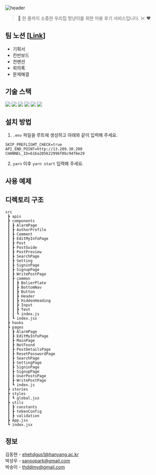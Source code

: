 ![header](https://capsule-render.vercel.app/api?type=waving&color=0:89cff0,100:cfebf9&height=200&section=header&text=PetSalon&fontSize=60&animation=fadeIn)
> 🐶 한 올까지 소중한 우리집 멍냥이를 위한 미용 후기 서비스입니다. ✂ ❤

## 팀 노션 [[Link](https://www.notion.so/PetSalon-dd82a36e358b499481d3ba8f2b3ad436)]
- 기획서
- 칸반보드
- 컨벤션
- 회의록
- 문제해결

## 기술 스택
<img src="https://img.shields.io/badge/-React-blue"> <img src="https://img.shields.io/badge/-Styled%20Component-ff69b4"> <img src="https://img.shields.io/badge/-Eslint-green">
<img src="https://img.shields.io/badge/-Prettier-yellowgreen"> <img src="https://img.shields.io/badge/-Husky-orange"> <img src="https://img.shields.io/badge/-Style%20Lint-blueviolet">

## 설치 방법

1. `.env` 파일을 루트에 생성하고 아래와 같이 입력해 주세요.

```
SKIP_PREFLIGHT_CHECK=true
API_END_POINT=http://13.209.30.200
CHANNEL_ID=616a205622996f0bc94f6e29
```

2. `yarn` 이후 `yarn start` 입력해 주세요.

## 사용 예제

## 디렉토리 구조

```
src
 ┣ apis
 ┣ components
 ┃ ┣ AlarmPage
 ┃ ┣ AuthorProfile
 ┃ ┣ Comment
 ┃ ┣ EditMyInfoPage
 ┃ ┣ Post
 ┃ ┣ PostGuide
 ┃ ┣ PostPreview
 ┃ ┣ SearchPage
 ┃ ┣ Setting
 ┃ ┣ SigninPage
 ┃ ┣ SignupPage
 ┃ ┣ WritePostPage
 ┃ ┣ common
 ┃ ┃ ┣ BolierPlate
 ┃ ┃ ┣ BottomNav
 ┃ ┃ ┣ Button
 ┃ ┃ ┣ Header
 ┃ ┃ ┣ HiddenHeading
 ┃ ┃ ┣ Input
 ┃ ┃ ┣ Text
 ┃ ┃ ┗ index.js
 ┃ ┗ index.jsx
 ┣ hooks
 ┣ pages
 ┃ ┣ AlarmPage
 ┃ ┣ EditMyInfoPage
 ┃ ┣ MainPage
 ┃ ┣ NotFound
 ┃ ┣ PostDetailsPage
 ┃ ┣ ResetPasswordPage
 ┃ ┣ SearchPage
 ┃ ┣ SettingPage
 ┃ ┣ SigninPage
 ┃ ┣ SignupPage
 ┃ ┣ UserPostsPage
 ┃ ┣ WritePostPage
 ┃ ┗ index.js
 ┣ stories
 ┣ styles
 ┃ ┗ global.jsx
 ┣ utils
 ┃ ┣ constants
 ┃ ┣ tokenConfig
 ┃ ┣ validation
 ┣ App.jsx
 ┗ index.jsx
```


## 정보

김동현 - ehehdgus1@hanyang.ac.kr  
박상우 - sanoopark@gmail.com  
박송이 - thddlmy@gmail.com  

<!-- Markdown link & img dfn's -->
[npm-image]: https://img.shields.io/npm/v/datadog-metrics.svg?style=flat-square
[npm-url]: https://npmjs.org/package/datadog-metrics
[npm-downloads]: https://img.shields.io/npm/dm/datadog-metrics.svg?style=flat-square
[travis-image]: https://img.shields.io/travis/dbader/node-datadog-metrics/master.svg?style=flat-square
[travis-url]: https://travis-ci.org/dbader/node-datadog-metrics
[wiki]: https://github.com/yourname/yourproject/wiki

